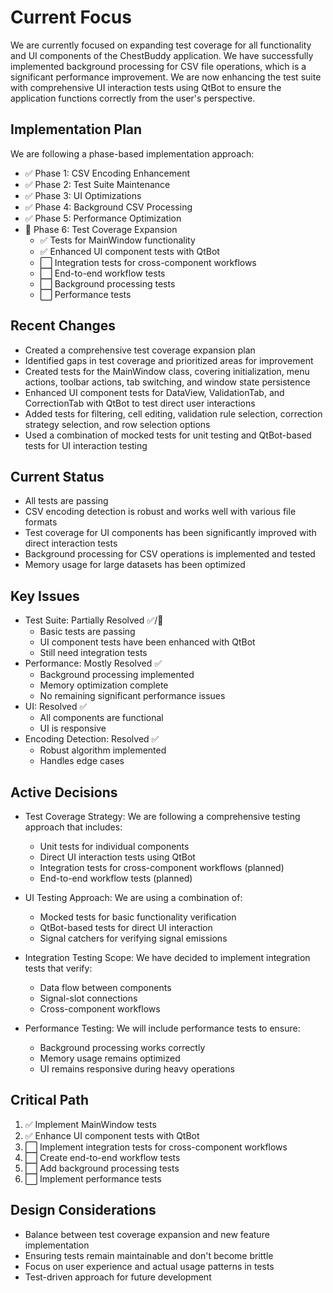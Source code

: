 # Current Focus

We are currently focused on expanding test coverage for all functionality and UI components of the ChestBuddy application. We have successfully implemented background processing for CSV file operations, which is a significant performance improvement. We are now enhancing the test suite with comprehensive UI interaction tests using QtBot to ensure the application functions correctly from the user's perspective.

## Implementation Plan

We are following a phase-based implementation approach:

- ✅ Phase 1: CSV Encoding Enhancement
- ✅ Phase 2: Test Suite Maintenance
- ✅ Phase 3: UI Optimizations
- ✅ Phase 4: Background CSV Processing
- ✅ Phase 5: Performance Optimization
- 🔄 Phase 6: Test Coverage Expansion
  - ✅ Tests for MainWindow functionality
  - ✅ Enhanced UI component tests with QtBot
  - ⬜ Integration tests for cross-component workflows
  - ⬜ End-to-end workflow tests
  - ⬜ Background processing tests
  - ⬜ Performance tests

## Recent Changes

- Created a comprehensive test coverage expansion plan
- Identified gaps in test coverage and prioritized areas for improvement
- Created tests for the MainWindow class, covering initialization, menu actions, toolbar actions, tab switching, and window state persistence
- Enhanced UI component tests for DataView, ValidationTab, and CorrectionTab with QtBot to test direct user interactions
- Added tests for filtering, cell editing, validation rule selection, correction strategy selection, and row selection options
- Used a combination of mocked tests for unit testing and QtBot-based tests for UI interaction testing

## Current Status

- All tests are passing
- CSV encoding detection is robust and works well with various file formats
- Test coverage for UI components has been significantly improved with direct interaction tests
- Background processing for CSV operations is implemented and tested
- Memory usage for large datasets has been optimized

## Key Issues

- Test Suite: Partially Resolved ✅/🔄
  - Basic tests are passing
  - UI component tests have been enhanced with QtBot
  - Still need integration tests
- Performance: Mostly Resolved ✅
  - Background processing implemented
  - Memory optimization complete
  - No remaining significant performance issues
- UI: Resolved ✅
  - All components are functional
  - UI is responsive
- Encoding Detection: Resolved ✅
  - Robust algorithm implemented
  - Handles edge cases

## Active Decisions

- Test Coverage Strategy: We are following a comprehensive testing approach that includes:
  - Unit tests for individual components
  - Direct UI interaction tests using QtBot
  - Integration tests for cross-component workflows (planned)
  - End-to-end workflow tests (planned)

- UI Testing Approach: We are using a combination of:
  - Mocked tests for basic functionality verification
  - QtBot-based tests for direct UI interaction
  - Signal catchers for verifying signal emissions

- Integration Testing Scope: We have decided to implement integration tests that verify:
  - Data flow between components
  - Signal-slot connections
  - Cross-component workflows

- Performance Testing: We will include performance tests to ensure:
  - Background processing works correctly
  - Memory usage remains optimized
  - UI remains responsive during heavy operations

## Critical Path

1. ✅ Implement MainWindow tests
2. ✅ Enhance UI component tests with QtBot
3. ⬜ Implement integration tests for cross-component workflows
4. ⬜ Create end-to-end workflow tests
5. ⬜ Add background processing tests
6. ⬜ Implement performance tests

## Design Considerations

- Balance between test coverage expansion and new feature implementation
- Ensuring tests remain maintainable and don't become brittle
- Focus on user experience and actual usage patterns in tests
- Test-driven approach for future development 